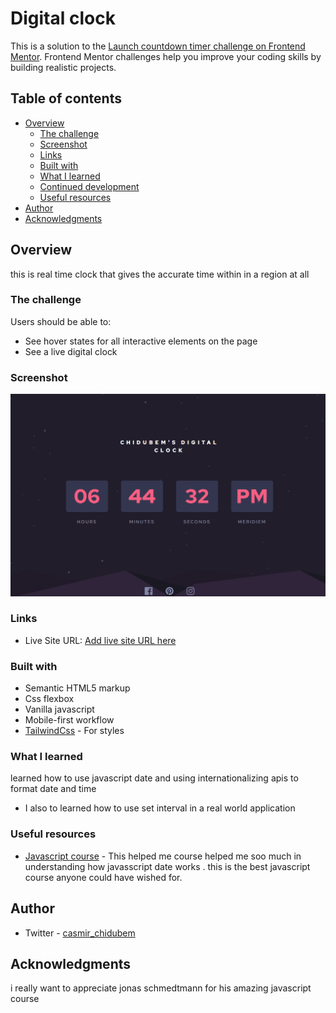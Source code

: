 # Digital clock

This is a solution to the [Launch countdown timer challenge on Frontend Mentor](https://www.frontendmentor.io/challenges/launch-countdown-timer-N0XkGfyz-). Frontend Mentor challenges help you improve your coding skills by building realistic projects.

## Table of contents

- [Overview](#overview)
  - [The challenge](#the-challenge)
  - [Screenshot](#screenshot)
  - [Links](#links)
  - [Built with](#built-with)
  - [What I learned](#what-i-learned)
  - [Continued development](#continued-development)
  - [Useful resources](#useful-resources)
- [Author](#author)
- [Acknowledgments](#acknowledgments)

## Overview

this is real time clock that gives the accurate time within in a region at all

### The challenge

Users should be able to:

- See hover states for all interactive elements on the page
- See a live digital clock

### Screenshot

![](<./design/Screenshot%20(46).png>)

### Links

- Live Site URL: [Add live site URL here](https://digital-clock-chidubem.netlify.app)

### Built with

- Semantic HTML5 markup
- Css flexbox
- Vanilla javascript
- Mobile-first workflow
- [TailwindCss](https://tailwindcss.com/) - For styles

### What I learned

learned how to use javascript date and using internationalizing apis to format date and time

- I also to learned how to use set interval in a real world application

### Useful resources

- [Javascript course](https://www.udemy.com/course/the-complete-javascript-course/) - This helped me course helped me soo much in understanding how javasscript date works . this is the best javascript course anyone could have wished for.

## Author

- Twitter - [casmir_chidubem](https://www.twitter.com/casmir_chidubem)

## Acknowledgments

i really want to appreciate jonas schmedtmann for his amazing javascript course
